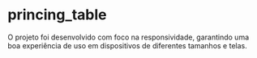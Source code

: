 # princing_table

O projeto foi desenvolvido com foco na responsividade, garantindo uma boa experiência de uso em dispositivos de diferentes tamanhos e telas. 
